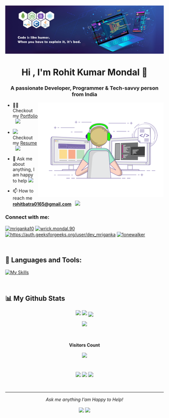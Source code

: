 ![](https://github.com/Rohit9252/Rohit9252/blob/main/Untitled-1.jpg)

<h1 align="center">Hi , I'm Rohit Kumar Mondal 👋</h1>
<h3 align="center">A passionate Developer, Programmer & Tech-savvy person from India</h3>

<img align="right" alt="Coding" width="400" src="https://github.com/Rohit9252/Rohit9252/blob/main/coding-freak%20(1).gif">

- 👨‍💻 Checkout my [Portfolio](https://rohit9252.github.io/) &nbsp; <img width="15" src="https://i.gifer.com/origin/b3/b34dc1592ae8556da933835c0d532738_w200.webp">


<!-- Resume -->
-  <img width="20" src = "https://user-images.githubusercontent.com/66555692/190847273-1a125e30-6bb9-4221-916f-47ef6d774f58.png" > Checkout my [Resume](https://drive.google.com/file/d/1yGiBW-SRO9KmsCRhPzVWctrsZPsZeKs3/view?usp=sharing) &nbsp; <img width="15" src="https://i.gifer.com/origin/b3/b34dc1592ae8556da933835c0d532738_w200.webp">


<!-- <img width="30" src = "https://user-images.githubusercontent.com/66555692/190847273-1a125e30-6bb9-4221-916f-47ef6d774f58.png" > -->


- 💬 Ask me about anything, I am happy to help <img width="15" src="https://i.gifer.com/origin/b3/b34dc1592ae8556da933835c0d532738_w200.webp">

- 📫 How to reach me **rohitbatra0165@gmail.com** &nbsp; <img width="15" src="https://i.gifer.com/origin/b3/b34dc1592ae8556da933835c0d532738_w200.webp">
                                                                                                                         
                                                                                                                         

<h3 align="left">Connect with me:</h3>
<p align="left">
<a href="https://www.linkedin.com/in/rohit-kumar-3b02451b8/" target="blank"><img align="center" src="https://raw.githubusercontent.com/rahuldkjain/github-profile-readme-generator/master/src/images/icons/Social/linked-in-alt.svg" alt="mriganka10" height="30" width="40" /></a>
<a href="https://www.facebook.com/batra.rohit10113/" target="blank"><img align="center" src="https://raw.githubusercontent.com/rahuldkjain/github-profile-readme-generator/master/src/images/icons/Social/facebook.svg" alt="wrick.mondal.90" height="30" width="40" /></a>
<a href="https://auth.geeksforgeeks.org/user/walker9252/practice" target="blank"><img align="center" src="https://raw.githubusercontent.com/rahuldkjain/github-profile-readme-generator/master/src/images/icons/Social/geeks-for-geeks.svg" alt="https://auth.geeksforgeeks.org/user/dev_mriganka" height="30" width="40" /></a>
<a href="https://leetcode.com/rohitbatra0165/" target="blank"><img align="center" src="https://raw.githubusercontent.com/rahuldkjain/github-profile-readme-generator/master/src/images/icons/Social/leet-code.svg" alt="1onewalker" height="30" width="40" /></a>

</p>


<br>


## 🚀 Languages and Tools:


[![My Skills](https://skillicons.dev/icons?i=js,html,css,java,mysql,mongodb,postgres,spring,maven,hibernate,react,nodejs,bootstrap,cpp,c++,git,netlify,idea,eclipse,vscode,figma,au,ai,ps,pr)](https://skillicons.dev)

<br>

## 📊 My Github Stats

<p align="center">
  <img width="48%" src="https://github-readme-stats.vercel.app/api?username=Rohit9252&show_icons=true&theme=tokyonight" />
  <img width="48%" src="https://github-readme-streak-stats.herokuapp.com/?user=Rohit9252&theme=tokyonight" />
 <img src="https://github-readme-stats.vercel.app/api/top-langs/?username=Rohit9252&theme=tokyonight" align="center" />
</p>

<div align="center"  >
  <a href="https://github.com/ryo-ma/github-profile-trophy">
    <img src="https://github-profile-trophy.vercel.app/?username=Rohit9252&column=7&theme=onedark"" />
  </a>
<div>

<br>
                                                                                                   
<div>
<br><p align="centre"><b>Visitors Count</b></p>  
<p align="center"><img align="center" src="https://profile-counter.glitch.me/{Rohit9252}/count.svg" /></p> 
<br>
</div>                                                                                                   

<p align="center">
<img align="" height='120px' src="https://github.com/Rohit9252/Rohit9252/blob/main/Geometric%20White.gif" />
  <img align="" height='120px' src="https://raw.githubusercontent.com/rodrigograca31/rodrigograca31/master/matrix.svg" />
  <img align="" height='120px' src="https://github.com/Dev-Mriganka/Dev-Mriganka/blob/main/Geometric%20White.gif" />
</p>
<br>       
                                                                                                                 
<hr>
<p align="center">
  <i>Ask me anything I'am Happy to Help! </i>
  <br><br>
<a target="_blank" href="https://www.linkedin.com/in/rohit-kumar-3b02451b8/"><img src="https://img.shields.io/badge/-LinkedIn-0077B5?style=for-the-badge&logo=Linkedin&logoColor=white"></img></a>
<a target="_blank" href="mailto:rohitbatra0165@gmail.com"><img src="https://img.shields.io/badge/-Gmail-D14836?style=for-the-badge&logo=Gmail&logoColor=white"></img></a>
<br>
</p>
